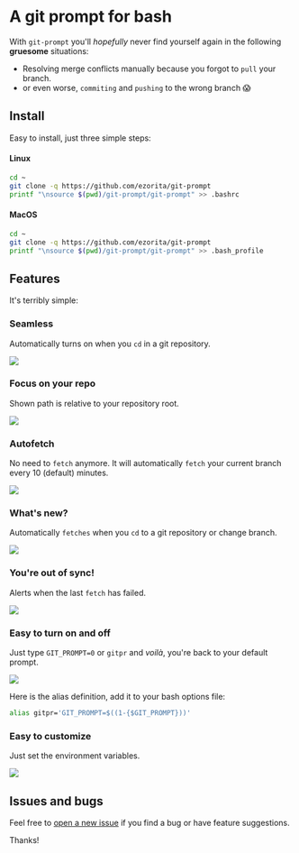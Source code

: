 # A git prompt for bash

With `git-prompt` you'll _hopefully_ never find yourself again in the following **gruesome** situations:
- Resolving merge conflicts manually because you forgot to `pull` your branch.
- or even worse, `commiting` and `pushing` to the wrong branch :scream:

## Install
Easy to install, just three simple steps:
#### Linux
```bash
cd ~
git clone -q https://github.com/ezorita/git-prompt
printf "\nsource $(pwd)/git-prompt/git-prompt" >> .bashrc
```
#### MacOS
```bash
cd ~
git clone -q https://github.com/ezorita/git-prompt
printf "\nsource $(pwd)/git-prompt/git-prompt" >> .bash_profile
```

## Features
It's terribly simple:

### Seamless
Automatically turns on when you `cd` in a git repository.

![](https://i.imgur.com/5pyXgNM.gif)

### Focus on your repo
Shown path is relative to your repository root.

![](https://i.imgur.com/Ke1SHqg.gif)

### Autofetch
No need to `fetch` anymore. It will automatically `fetch` your current branch every 10 (default) minutes.

![](https://i.imgur.com/y7aP1XK.gif)

### What's new?
Automatically `fetches` when you `cd` to a git repository or change branch.

![](https://i.imgur.com/ozQr0Yb.gif)

### You're out of sync!
Alerts when the last `fetch` has failed.

![](https://i.imgur.com/27yMkO7.gif)

### Easy to turn on and off
Just type `GIT_PROMPT=0` or `gitpr` and _voilà_, you're back to your default prompt.

![](https://i.imgur.com/I46F2Lu.gif)

Here is the alias definition, add it to your bash options file:

```bash
alias gitpr='GIT_PROMPT=$((1-{$GIT_PROMPT}))'
```

### Easy to customize
Just set the environment variables.

![](https://i.imgur.com/Rfed9Wh.gif)

## Issues and bugs
Feel free to [open a new issue](https://github.com/ezorita/git-prompt/issues/new) if you find a bug or have feature suggestions.

Thanks!
